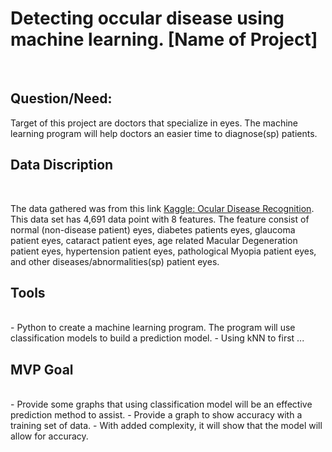 # Detecting occular disease using machine learning. [Name of Project]
<br>

##  Question/Need:
Target of this project are doctors that specialize in eyes. The machine learning program will help doctors an easier time to diagnose(sp) patients. 
<br>

##  Data Discription
<br>

The data gathered was from this link [Kaggle: Ocular Disease Recognition](https://www.kaggle.com/andrewmvd/ocular-disease-recognition-odir5k). 
This data set has 4,691 data point with 8 features. The feature consist of normal (non-disease patient) eyes, diabetes patients eyes, glaucoma patient eyes, cataract patient eyes, age related Macular Degeneration patient eyes, hypertension patient eyes, pathological Myopia patient eyes, and other diseases/abnormalities(sp) patient eyes. 
<br>

##  Tools
<br>
- Python to create a machine learning program. The program will use classification models to build a prediction model.
- Using kNN to first ... 
<br>

##  MVP Goal
<br>
- Provide some graphs that using classification model will be an effective prediction method to assist. 
- Provide a graph to show accuracy with a training set of data.
- With added complexity, it will show that the model will allow for accuracy.
